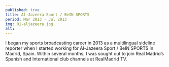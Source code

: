 ```yaml
---
published: true
title: Al-Jazeera Sport / BeIN SPORTS
period: Mar 2013 - Jul 2013
img: 01-aljazeera.jpg
alt:
---
```

I began my sports broadcasting career in 2013 as a multilingual sideline reporter when I started working for Al-Jazeera Sport / BeIN SPORTS in Madrid, Spain. Within several months, I was sought out to join Real Madrid’s Spanish and International club channels at RealMadrid TV.